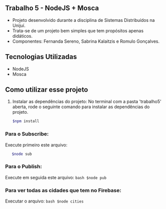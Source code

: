 
## Trabalho 5 - NodeJS + Mosca

- Projeto desenvolvido durante a disciplina de Sistemas Distribuídos na Unijuí.
- Trata-se de um projeto bem simples que tem propósitos apenas didáticos.
- Componentes: Fernanda Sereno, Sabrina Kalaitzis e Romulo Gonçalves.

## Tecnologias Utilizadas

- NodeJS
- Mosca

## Como utilizar esse projeto

1. Instalar as dependências do projeto:
No terminal com a pasta 'trabalho5' aberta, rode o seguinte comando para instalar as dependências do projeto.
    ```bash
	$npm install
    ```

### Para o Subscribe:

Execute primeiro este arquivo:
  ```bash
     $node sub
  ```

### Para o Publish:

Execute em seguida este arquivo:
    ```bash
    	$node pub
    ```

### Para ver todas as cidades que tem no Firebase: 

Executar o arquivo:
    ```bash
    	$node cities
    ```
